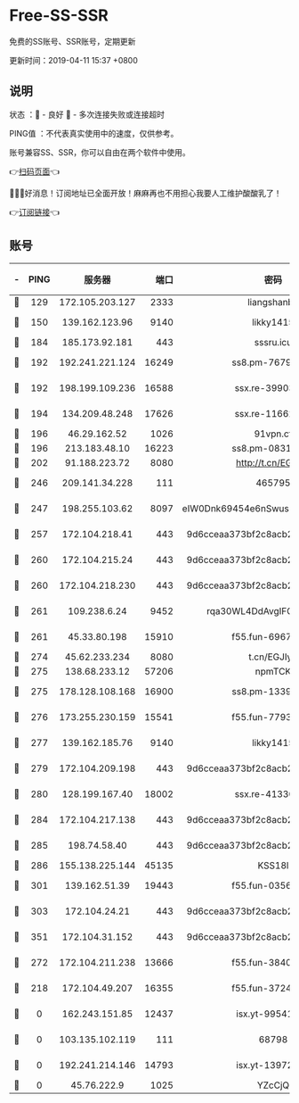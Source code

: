 # Free-SS-SSR

免费的SS账号、SSR账号，定期更新

更新时间：2019-04-11 15:37 +0800

## 说明

状态     ：🙂 - 良好 🙁 - 多次连接失败或连接超时

PING值   ：不代表真实使用中的速度，仅供参考。

账号兼容SS、SSR，你可以自由在两个软件中使用。

👉[扫码页面](https://liesauer.github.io/Free-SS-SSR/)👈

🎉🎉🎉好消息！订阅地址已全面开放！麻麻再也不用担心我要人工维护酸酸乳了！

👉[订阅链接](https://www.liesauer.net/yogurt/subscribe?ACCESS_TOKEN=DAYxR3mMaZAsaqUb)👈

## 账号

|-|PING|服务器|端口|密码|加密方式|区域|
|:----:|:----:|:-----:|-----:|:----:|:----:|:----:|
|🙂|129|172.105.203.127|2333|liangshanbo|chacha20|JP|
|🙂|150|139.162.123.96|9140|likky1415|aes-256-cfb|JP|
|🙂|184|185.173.92.181|443|sssru.icu|rc4-md5|RU|
|🙂|192|192.241.221.124|16249|ss8.pm-76791808|aes-256-cfb|US|
|🙂|192|198.199.109.236|16588|ssx.re-39903895|aes-256-cfb|US|
|🙂|194|134.209.48.248|17626|ssx.re-11662862|aes-256-cfb|US|
|🙂|196|46.29.162.52|1026|91vpn.cf|rc4-md5|RU|
|🙂|196|213.183.48.10|16223|ss8.pm-08313598|rc4-md5|RU|
|🙂|202|91.188.223.72|8080|http://t.cn/EGJIyrl|rc4-md5|RU|
|🙂|246|209.141.34.228|111|465795|aes-256-cfb|US|
|🙂|247|198.255.103.62|8097|eIW0Dnk69454e6nSwuspv9DmS201tQ0D|aes-256-cfb|US|
|🙂|257|172.104.218.41|443|9d6cceaa373bf2c8acb22e60b6a58be6|aes-256-cfb|US|
|🙂|260|172.104.215.24|443|9d6cceaa373bf2c8acb22e60b6a58be6|aes-256-cfb|US|
|🙂|260|172.104.218.230|443|9d6cceaa373bf2c8acb22e60b6a58be6|aes-256-cfb|US|
|🙂|261|109.238.6.24|9452|rqa30WL4DdAvgIFG6Fs3znzTa|aes-256-cfb|FR|
|🙂|261|45.33.80.198|15910|f55.fun-69674736|aes-256-cfb|US|
|🙂|274|45.62.233.234|8080|t.cn/EGJIyrl|rc4-md5|CA|
|🙂|275|138.68.233.12|57206|npmTCK|rc4-md5|US|
|🙂|275|178.128.108.168|16900|ss8.pm-13399966|aes-256-cfb|SG|
|🙂|276|173.255.230.159|15541|f55.fun-77939989|aes-256-cfb|US|
|🙂|277|139.162.185.76|9140|likky1415|aes-256-cfb|DE|
|🙂|279|172.104.209.198|443|9d6cceaa373bf2c8acb22e60b6a58be6|aes-256-cfb|US|
|🙂|280|128.199.167.40|18002|ssx.re-41330899|aes-256-cfb|SG|
|🙂|284|172.104.217.138|443|9d6cceaa373bf2c8acb22e60b6a58be6|aes-256-cfb|US|
|🙂|285|198.74.58.40|443|9d6cceaa373bf2c8acb22e60b6a58be6|aes-256-cfb|US|
|🙂|286|155.138.225.144|45135|KSS18l|rc4-md5|US|
|🙂|301|139.162.51.39|19443|f55.fun-03566645|aes-256-cfb|SG|
|🙂|303|172.104.24.21|443|9d6cceaa373bf2c8acb22e60b6a58be6|aes-256-cfb|US|
|🙂|351|172.104.31.152|443|9d6cceaa373bf2c8acb22e60b6a58be6|aes-256-cfb|US|
|🙂|272|172.104.211.238|13666|f55.fun-38406327|aes-256-cfb|US|
|🙁|218|172.104.49.207|16355|f55.fun-37240915|aes-256-cfb|SG|
|🙁|0|162.243.151.85|12437|isx.yt-99541024|aes-256-cfb|US|
|🙁|0|103.135.102.119|111|68798|aes-256-cfb|HK|
|🙁|0|192.241.214.146|14793|isx.yt-13972982|aes-256-cfb|US|
|🙁|0|45.76.222.9|1025|YZcCjQ|rc4-md5|JP|
